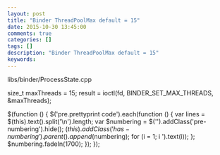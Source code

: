 ```yaml
---
layout: post
title: "Binder ThreadPoolMax default = 15"
date: 2015-10-30 13:45:00 
comments: true
categories: []
tags: []
description: "Binder ThreadPoolMax default = 15"
keywords: 
---
```



 
  
   libs/binder/ProcessState.cpp
  
  size_t maxThreads = 15;
result = ioctl(fd, BINDER_SET_MAX_THREADS, &maxThreads);
 
 
  $(function () {
                $('pre.prettyprint code').each(function () {
                    var lines = $(this).text().split('\n').length;
                    var $numbering = $('').addClass('pre-numbering').hide();
                    $(this).addClass('has-numbering').parent().append($numbering);
                    for (i = 1; i ').text(i));
                    };
                    $numbering.fadeIn(1700);
                });
            });
 


